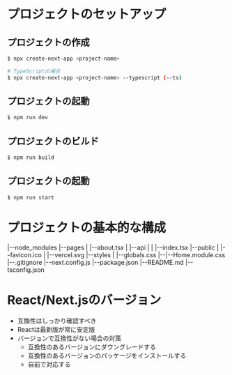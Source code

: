 # プロジェクトのセットアップ

## プロジェクトの作成
```bash
$ npx create-next-app <project-name>

# TypeScriptの場合
$ npx create-next-app <project-name> --typescript (--ts)
```

## プロジェクトの起動
```bash
$ npm run dev
```

## プロジェクトのビルド
```bash
$ npm run build
```

## プロジェクトの起動
```bash
$ npm run start
```

# プロジェクトの基本的な構成
|--node_modules
|--pages
|  |--about.tsx
|  |--api
|  |  |--index.tsx
|--public
|  |--favicon.ico
|  |--vercel.svg
|--styles
|  |--globals.css
|--|--Home.module.css
|--.gitignore
|--next.config.js
|--package.json
|--README.md
|--tsconfig.json

# React/Next.jsのバージョン
- 互換性はしっかり確認すべき
- Reactは最新版が常に安定版
- バージョンで互換性がない場合の対策
    - 互換性のあるバージョンにダウングレードする
    - 互換性のあるバージョンのパッケージをインストールする
    - 自前で対応する